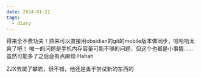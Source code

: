 ```yaml
---
date: 2024-01-21
tags:
  - diary
---
```


得来全不费功夫！原来可以直接用obsidian的git的mobile版本做同步，哈哈哈太爽了吧！
唯一的问题是手机内存容量可能不够的问题，但这个也都是小事情……虽然可能多了之后会有点麻烦
Hahah

ZJX去爬了攀岩，很不错，他还是勇于尝试新的东西的

